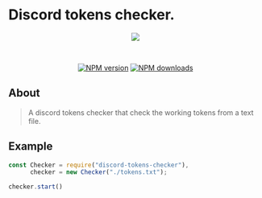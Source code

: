 # Discord tokens checker.
<div align="center">
<p>
<a href="https://nodei.co/npm/discord-tokens-checker/"><img src="https://nodei.co/npm/discord-tokens-checker.png"></a>
</p>
<br />
 <p>
 <a href="https://www.npmjs.com/package/discord-tokens-checker"><img src="https://img.shields.io/npm/v/discord-tokens-checker.svg?maxAge=3600" alt="NPM version" /></a>
<a href="https://www.npmjs.com/package/discord-tokens-checker"><img src="https://img.shields.io/npm/dt/discord-tokens-checker.svg?maxAge=3600" alt="NPM downloads" /></a>
  </p>
</div>

## About 
> A discord tokens checker that check the working tokens from a text file.


## Example
```js
const Checker = require("discord-tokens-checker"),
      checker = new Checker("./tokens.txt");

checker.start()
```
